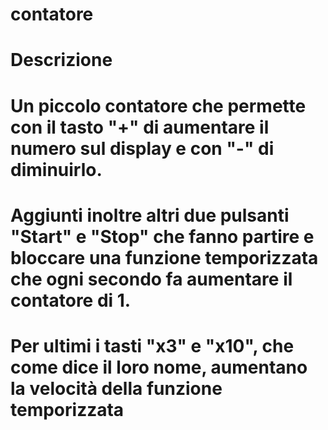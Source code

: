 # contatore

# Descrizione
# Un piccolo contatore che permette con il tasto "+" di aumentare il numero sul display e con "-" di diminuirlo.
# Aggiunti inoltre altri due pulsanti "Start" e "Stop" che fanno partire e bloccare una funzione temporizzata che ogni secondo fa aumentare il contatore di 1.
# Per ultimi i tasti "x3" e "x10", che come dice il loro nome, aumentano la velocità della funzione temporizzata
